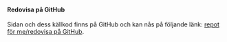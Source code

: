 #### Redovisa på GitHub

Sidan och dess källkod finns på GitHub och kan nås på följande länk:                    [repot för me/redovisa på GitHub](https://github.com/SolidC-D/designv2).

